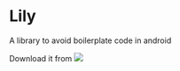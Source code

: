 # Lily
A library to avoid boilerplate code in android

Download it from [![](https://jitpack.io/v/Gokuldroid/Lily.svg)](https://jitpack.io/#Gokuldroid/Lily)